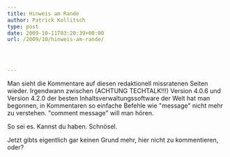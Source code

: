 ```yaml
---
title: Hinweis am Rande
author: Patrick Kollitsch
type: post
date: 2009-10-11T03:20:39+00:00
url: /2009/10/hinweis-am-rande/




---
```

Man sieht die Kommentare auf diesen redaktionell missratenen Seiten wieder. Irgendwann zwischen (<span class="caps">ACHTUNG</span> <span class="caps">TECHTALK</span>!!!) Version 4.0.6 und Version 4.2.0 der besten Inhaltsverwaltungssoftware der Welt hat man begonnen, in Kommentaren so einfache Befehle wie "message" nicht mehr zu verstehen. "comment message" will man hören. 

So sei es. Kannst du haben. Schnösel.

Jetzt gibts eigentlich gar keinen Grund mehr, hier nicht zu kommentieren, oder?